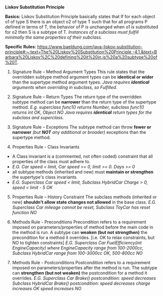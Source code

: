 **Liskov Substitution Principle**

**Basics:** Liskov Substitution Principle basically states that If for each object o1 of type S there is an object o2 of type T such that for all programs P defined in terms of T, the behavior of P is unchanged when o1 is substituted for o2 then S is a subtype of T.
_Instances of a subclass must fulfill minimally the same properties of their subclass._

**Specific Rules**:
https://www.baeldung.com/java-liskov-substitution-principle#:~:text=The%20Liskov%20Substitution%20Principle,-4.1.&text=Barbara%20Liskov%2C%20defining%20it%20in,is%20a%20subtype%20of%20T.

1. Signature Rule – Method Argument Types
   This rule states that the overridden subtype method argument types can be **identical or wider** than the supertype method argument types.
   _Java requires **identical** arguments when overriding in subclass, so Fulfilled._

2. Signature Rule – Return Types
   The return type of the overridden subtype method can be **narrower** than the return type of the supertype method.
   _E.g. superclass func1() returns Number, subclass func1() returns int OK, Object NO_
   _Java requires **identical** return types for the subclass and superclass._

3. Signature Rule – Exceptions
   The subtype method can throw **fewer or narrower** _(but **NOT** any additional or broader)_ exceptions than the supertype method.

4. Properties Rule - Class Invariants

- A Class invariant is a (commented, not often coded) constraint that all properties of the class must adhere to.
- _E.G. Car speed < limit, Car speed >= 0, limit >= 0. Days >= 0_
- all subtype methods (inherited and new) must **maintain or strengthen** the supertype's class invariants.
- _E.G. Superclass Car speed < limit, Subclass HybridCar Charge > 0, speed < limit - 5 OK_

5. Properties Rule – History Constraint
   The subclass methods (inherited or new) **shouldn't allow state changes not allowed** in the base class.
   _E.G. Superclass Car mileage cannot be reset, Subclass ToyCar has reset function NO_

6. Methods Rule - Preconditions
   Precondition refers to a requirement imposed on parameters/properties of method before the main code in the method is run.
   A subtype can **weaken (but not strengthen)** the precondition for a method it overrides. [i.e. OK to relax constraints, but NO to tighten constraints]
   _E.G. Superclass Car FuelEfficiency(int EngineCapacity) where EngineCapacity range from 100-2000cc, Subclass HybridCar range from 100-3000cc OK, 500-800cc NO_

7. Methods Rule - Postconditions
   Postcondition refers to a requirement imposed on parameters/properties after the method is run.
   The subtype can **strengthen (but not weaken)** the postcondition for a method it overrides.
   _E.G. Superclass Car Brake() postcondition: speed decreases Subclass HybridCar Brake() postcondition: speed decreases charge increases OK speed increases NO_

